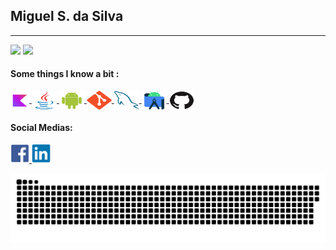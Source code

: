 <meta name="viewport" content="width=device-width, initial-scale=1.0">

## Miguel S. da Silva 
---
<div style="align-items: center;">
  <img height="150em" src="https://github-readme-stats.vercel.app/api?username=Miguel1138&show_icons=true&text_color=feda4a&title_color=fffffff&bg_color=000000&icon_color=2196f3&hide=stars"/>
  <img height="150em" src="https://github-readme-stats.vercel.app/api/top-langs/?username=Miguel1138&layout=compact&langs_count=8&text_color=feda4a&title_color=fffffff&bg_color=000000&icon_color=2196f3"/>
</div>

<div style="display: inline_block">
  
  #### Some things I know a bit : <br>
  <a href="https://github.com/Miguel1138">
      <img align="center" alt="kotlin" height="25" width="30" src="https://github.com/devicons/devicon/blob/master/icons/kotlin/kotlin-original.svg">
      <img align="center" alt="Java" height="30" width="40" src="https://github.com/devicons/devicon/blob/master/icons/java/java-original.svg">
      <img align="center" alt="android" height="30" width="40" src="https://github.com/devicons/devicon/blob/master/icons/android/android-plain.svg">
      <img align="center" alt="git" height="30" width="40" src="https://github.com/devicons/devicon/blob/master/icons/git/git-plain.svg">
      <img align="center" alt="MySQl" height="30" width="40" src="https://github.com/devicons/devicon/blob/master/icons/mysql/mysql-original.svg">
      <img align="center" alt="androidStudio" height="30" width="40" src = "https://github.com/devicons/devicon/blob/master/icons/androidstudio/androidstudio-original.svg">
      <img align="center" alt="androidStudio" height="30" width="40" src = "https://github.com/devicons/devicon/blob/master/icons/github/github-original.svg">
  </a>
</div> 
  
#### Social Medias:
<a href="https://www.facebook.com/miguel.santosdasilva.963" target="_blank">   
  <img width=30 height=30 src="https://github.com/devicons/devicon/blob/master/icons/facebook/facebook-original.svg">
</a> 
<a href="www.linkedin.com/in/miguel-s-da-silva-415605192" target="_blank">
  <img align="bottom" height="30" width="30" src="https://github.com/devicons/devicon/blob/master/icons/linkedin/linkedin-original.svg">
</a>
 
 ![snake](https://github.com/Miguel1138/Miguel1138/blob/output/github-contribution-grid-snake.svg)
